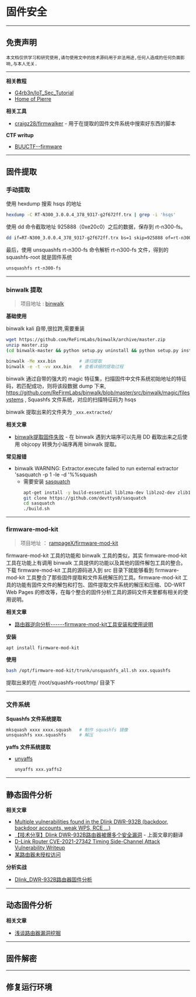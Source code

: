 # 固件安全

---

## 免责声明

`本文档仅供学习和研究使用,请勿使用文中的技术源码用于非法用途,任何人造成的任何负面影响,与本人无关.`

---

**相关教程**
- [G4rb3n/IoT_Sec_Tutorial](https://github.com/G4rb3n/IoT_Sec_Tutorial)
- [Home of Pierre](https://pierrekim.github.io/index.html)

**相关工具**
- [craigz28/firmwalker](https://github.com/craigz28/firmwalker) - 用于在提取的固件文件系统中搜索好东西的脚本

**CTF writup**
- [BUUCTF--firmware](https://www.cnblogs.com/Mayfly-nymph/p/12609657.html)

---

## 固件提取

### 手动提取

使用 hexdump 搜索 hsqs 的地址
```bash
hexdump -C RT-N300_3.0.0.4_378_9317-g2f672ff.trx | grep -i 'hsqs'
```

使用 dd 命令截取地址 925888（0xe20c0）之后的数据，保存到 rt-n300-fs。
```bash
dd if=RT-N300_3.0.0.4_378_9317-g2f672ff.trx bs=1 skip=925888 of=rt-n300-fs
```

最后，使用 unsquashfs rt-n300-fs 命令解析 rt-n300-fs 文件，得到的 squashfs-root 就是固件系统
```bash
unsquashfs rt-n300-fs
```

---

### binwalk 提取

> 项目地址 : [binwalk](https://github.com/ReFirmLabs/binwalk)

**基础使用**

binwalk kali 自带,很拉跨,需要重装
```bash
wget https://github.com/ReFirmLabs/binwalk/archive/master.zip
unzip master.zip
(cd binwalk-master && python setup.py uninstall && python setup.py install)
```

```bash
binwalk -Me xxx.bin         # 递归提取
binwalk -e -t -vv xxx.bin   # 查看详细的提取过程
```

binwalk 通过自带的强大的 magic 特征集，扫描固件中文件系统初始地址的特征码，若匹配成功，则将该段数据 dump 下来, https://github.com/ReFirmLabs/binwalk/blob/master/src/binwalk/magic/filesystems , Squashfs 文件系统，对应的扫描特征码为 hsqs

binwalk 提取出来的文件夹为 `_xxx.extracted/`

**相关文章**
- [binwalk提取固件失败](https://my.oschina.net/u/4581876/blog/4380942) - 在 binwalk 遇到大端序可以先用 DD 截取出来之后使用 objcopy 转换为小端序再用 binwalk 提取。

**常见报错**
- binwalk WARNING: Extractor.execute failed to run external extractor 'sasquatch -p 1 -le -d '%%squash
    - 需要安装 [sasquatch](https://github.com/devttys0/sasquatch)
        ```bash
        apt-get install -y build-essential liblzma-dev liblzo2-dev zlib1g-dev
        git clone https://github.com/devttys0/sasquatch
        cd sasquatch
        ./build.sh
        ```

---

### firmware-mod-kit

> 项目地址 ： [rampageX/firmware-mod-kit](https://github.com/rampageX/firmware-mod-kit)

firmware-mod-kit 工具的功能和 binwalk 工具的类似，其实 firmware-mod-kit 工具在功能上有调用 binwalk 工具提供的功能以及其他的固件解包工具的整合。下载 firmware-mod-kit 工具的源码进入到 src 目录下就能够看到 firmware-mod-kit 工具整合了那些固件提取和文件系统解压的工具。firmware-mod-kit 工具的功能有固件文件的解包和打包、固件提取文件系统的解压和压缩、DD-WRT Web Pages 的修改等，在每个整合的固件分析工具的源码文件夹里都有相关的使用说明。

**相关文章**
- [路由器逆向分析------firmware-mod-kit工具安装和使用说明](https://blog.csdn.net/QQ1084283172/article/details/68061957)

**安装**
```bash
apt install firmware-mod-kit
```

**使用**
```bash
bash /opt/firmware-mod-kit/trunk/unsquashfs_all.sh xxx.squashfs
```

提取出来的在 /root/squashfs-root/tmp/ 目录下

---

### 文件系统

**Squashfs 文件系统提取**
```bash
mksquash xxxx xxxx.squash   # 制作 squashfs 镜像
unsquashfs xxx.squashfs     # 解压
```

**yaffs 文件系统提取**
- [unyaffs](https://code.google.com/archive/p/unyaffs/downloads)
    ```bash
    unyaffs xxx.yaffs2
    ```

---

## 静态固件分析

**相关文章**
- [Multiple vulnerabilities found in the Dlink DWR-932B (backdoor, backdoor accounts, weak WPS, RCE ...) ](https://pierrekim.github.io/blog/2016-09-28-dlink-dwr-932b-lte-routers-vulnerabilities.html)
- [【技术分享】Dlink DWR-932B路由器被爆多个安全漏洞](https://www.anquanke.com/post/id/84671) - 上面文章的翻译
- [D-Link Router CVE-2021-27342 Timing Side-Channel Attack Vulnerability Writeup](https://blog.whtaguy.com/2021/05/d-link-router-cve-2021-27342.html)
- [某路由器未授权访问](https://mp.weixin.qq.com/s/oLO4PEHnT6jZ4qKNGzIeWQ)

**分析实战**
- [Dlink_DWR-932B路由器固件分析](./实验/Dlink_DWR-932B路由器固件分析.md)

---

## 动态固件分析

**相关文章**
- [浅谈路由器漏洞挖掘](https://mp.weixin.qq.com/s/ERBZrf06-_D5QoUHUCmWTg)

---

## 固件解密





---

## 修复运行环境





